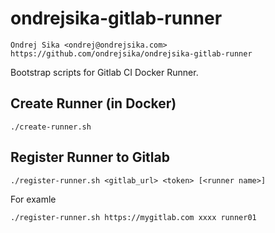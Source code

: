 # ondrejsika-gitlab-runner

    Ondrej Sika <ondrej@ondrejsika.com>
    https://github.com/ondrejsika/ondrejsika-gitlab-runner

Bootstrap scripts for Gitlab CI Docker Runner.

## Create Runner (in Docker)

```
./create-runner.sh
```

## Register Runner to Gitlab

```
./register-runner.sh <gitlab_url> <token> [<runner name>]
```

For examle

```
./register-runner.sh https://mygitlab.com xxxx runner01
```
